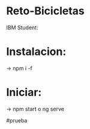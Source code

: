 # Reto-Bicicletas
 IBM Student: 

# Instalacion:

-> npm i -f

# Iniciar:

-> npm start o ng serve

#prueba
